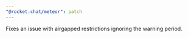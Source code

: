 ```yaml
---
"@rocket.chat/meteor": patch
---
```


Fixes an issue with airgapped restrictions ignoring the warning period.
